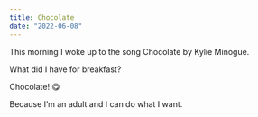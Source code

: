 ```yaml
---
title: Chocolate
date: "2022-06-08"
---
```


This morning I woke up to the song Chocolate by Kylie Minogue.

What did I have for breakfast?

Chocolate! 😋

Because I’m an adult and I can do what I want. 
